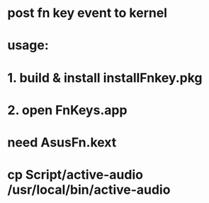 # post fn key event to kernel
# usage: 
# 1. build & install installFnkey.pkg
# 2. open FnKeys.app
# need AsusFn.kext
# cp Script/active-audio /usr/local/bin/active-audio

